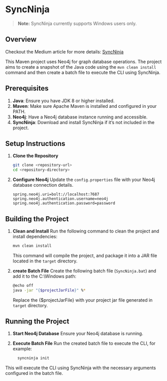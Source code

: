 # SyncNinja

> **Note:** SyncNinja currently supports Windows users only. 

## Overview
Checkout the Medium article for more details: [SyncNinja](https://medium.com/@talaqudah86/from-concept-to-code-how-to-develop-your-own-version-control-system-10c2a8e15e55)

This Maven project uses Neo4j for graph database operations. The project aims to create a snapshot of the Java code using the `mvn clean install` command and then create a batch file to execute the CLI using SyncNinja.

## Prerequisites

1. **Java**: Ensure you have JDK 8 or higher installed.
2. **Maven**: Make sure Apache Maven is installed and configured in your PATH.
3. **Neo4j**: Have a Neo4j database instance running and accessible.
4. **SyncNinja**: Download and install SyncNinja if it’s not included in the project.

## Setup Instructions

1. **Clone the Repository**
    ```sh
    git clone <repository-url>
    cd <repository-directory>
    ```

2. **Configure Neo4j**
    Update the `config.properties` file with your Neo4j database connection details.
    ```properties
    spring.neo4j.uri=bolt://localhost:7687
    spring.neo4j.authentication.username=neo4j
    spring.neo4j.authentication.password=password
    ```

## Building the Project

1. **Clean and Install**
    Run the following command to clean the project and install dependencies:
    ```sh
    mvn clean install
    ```

    This command will compile the project, and package it into a JAR file located in the `target` directory.

2. **create Batch File**
    Create the following batch file (`SyncNinja.bat`) and add it to the C:\Windows path: 
      ```sh
      @echo off
      java -jar "{$projectJarFile}" %*
    ```
    Replace the {$projectJarFile} with your project jar file generated in `target` directory.
    
## Running the Project

1. **Start Neo4j Database**
    Ensure your Neo4j database is running.

2. **Execute Batch File**
    Run the created batch file to execute the CLI, for example:
    ```sh
      syncninja init
    ```

  This will execute the CLI using SyncNinja with the necessary arguments configured in the batch file.


